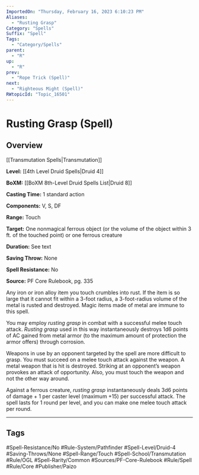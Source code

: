 ```yaml
---
ImportedOn: "Thursday, February 16, 2023 6:10:23 PM"
Aliases:
  - "Rusting Grasp"
Category: "Spells"
Suffix: "Spell"
Tags:
  - "Category/Spells"
parent:
  - "R"
up:
  - "R"
prev:
  - "Rope Trick (Spell)"
next:
  - "Righteous Might (Spell)"
RWtopicId: "Topic_16501"
---
```

# Rusting Grasp (Spell)
## Overview
[[Transmutation Spells|Transmutation]]

**Level:** [[4th Level Druid Spells|Druid 4]]

**BoXM:** [[BoXM 8th-Level Druid Spells List|Druid 8]]

**Casting Time:** 1 standard action

**Components:** V, S, DF

**Range:** Touch

**Target:** One nonmagical ferrous object (or the volume of the object within 3 ft. of the touched point) or one ferrous creature

**Duration:** See text

**Saving Throw:** None

**Spell Resistance:** No

**Source:** PF Core Rulebook, pg. 335

Any iron or iron alloy item you touch crumbles into rust. If the item is so large that it cannot fit within a 3-foot radius, a 3-foot-radius volume of the metal is rusted and destroyed. Magic items made of metal are immune to this spell.

You may employ *rusting grasp* in combat with a successful melee touch attack. *Rusting grasp* used in this way instantaneously destroys 1d6 points of AC gained from metal armor (to the maximum amount of protection the armor offers) through corrosion.

Weapons in use by an opponent targeted by the spell are more difficult to grasp. You must succeed on a melee touch attack against the weapon. A metal weapon that is hit is destroyed. Striking at an opponent’s weapon provokes an attack of opportunity. Also, you must touch the weapon and not the other way around.

Against a ferrous creature, *rusting grasp* instantaneously deals 3d6 points of damage + 1 per caster level (maximum +15) per successful attack. The spell lasts for 1 round per level, and you can make one melee touch attack per round.


---
## Tags
#Spell-Resistance/No #Rule-System/Pathfinder #Spell-Level/Druid-4 #Saving-Throws/None #Spell-Range/Touch #Spell-School/Transmutation #Rule/OGL #Spell-Rarity/Common #Sources/PF-Core-Rulebook #Rule/Spell #Rule/Core #Publisher/Paizo

